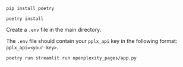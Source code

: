 ```
pip install poetry
```

```
poetry install
```

Create a `.env` file in the main directory. 

The `.env` file should contain your `pplx_api` key in the following format: `pplx_api=<your-key>`.

```
poetry run streamlit run openplexity_pages/app.py
```